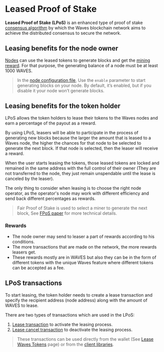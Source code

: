 # Leased Proof of Stake

**Leased Proof of Stake (LPoS)** is an enhanced type of proof of stake [consensus algorithm](https://en.wikipedia.org/wiki/Consensus_%28computer_science%29) by which the Waves blockchain network aims to achieve the distributed consensus to secure the network.

## Leasing benefits for the node owner

[Nodes](/en/blockchain/node) can use the leased tokens to generate blocks and get the [mining reward](/en/blockchain/mining/mining-reward). For that purpose, the generating balance of a node must be at least 1000 WAVES.

> In the [node configuration file](/en/waves-node/node-configuration), Use the `enable` parameter to start generating blocks on your node. By default, it’s enabled, but if you disable it your node won’t generate blocks.

## Leasing benefits for the token holder

LPoS allows the token holders to lease their tokens to the Waves nodes and earn a percentage of the payout as a reward.

By using LPoS, leasers will be able to participate in the process of generating new blocks because the larger the amount that is leased to a Waves node, the higher the chances for that node to be selected to generate the next block. If that node is selected, then the leaser will receive a reward.

When the user starts leasing the tokens, those leased tokens are locked and remained in the same address with the full control of their owner (They are not transferred to the node, they just remain unspendable until the lease is canceled by the leaser).

The only thing to consider when leasing is to choose the right node operator, as the operator's node may work with different efficiency and send back different percentages as rewards.

> Fair Proof of Stake is used to select a miner to generate the next block, See [FPoS paper](https://forum.wavesplatform.com/uploads/default/original/2X/7/7397a4cb5fa77d659a7b7ecc9188dd0a4fe0decc.pdf) for more technical details.

### Rewards

* The node owner may send to leaser a part of rewards according to his conditions.
* The more transactions that are made on the network, the more rewards leasers get.
* These rewards mostly are in WAVES but also they can be in the form of different tokens with the unique Waves feature where different tokens can be accepted as a fee.

## LPoS transactions

To start leasing, the token holder needs to create a lease transaction and specify the recipient address \(node address\) along with the amount of WAVES to lease.

There are two types of transactions which are used in the LPoS:

1. [Lease transaction](/en/blockchain/transaction-type/lease-transaction) to activate the leasing process.
2. [Lease cancel transaction](/en/blockchain/transaction-type/lease-cancel-transaction) to deactivate the leasing process.

> These transactions can be used directly from the wallet (See [Lease Waves Tokens](https://docs.waves.exchange/en/waves-exchange/waves-exchange-online-desktop/online-desktop-account/online-desktop-lease) page) or from the [client libraries](/en/building-apps/waves-api-and-sdk/client-libraries).
